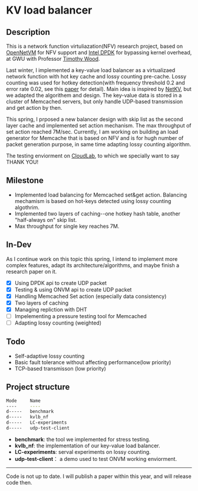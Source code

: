 # KV load balancer

## Description

This is a network function virtuliazation(NFV) research project, based on [OpenNetVM](https://github.com/sdnfv/openNetVM) for NFV support and [Intel DPDK](https://www.dpdk.org/) for bypassing kernel overhead, at GWU with Professor [Timothy Wood](http://faculty.cs.gwu.edu/timwood/). 

Last winter, I implemented a key-value load balancer as a virtualizaed network function with hot key cache and lossy counting pre-cache.  Lossy counting was used for hotkey detection(with frequency threshold 0.2 and error rate 0.02, see this [paper](https://micvog.files.wordpress.com/2015/06/approximate_freq_count_over_data_streams_vldb_2002.pdf) for detail). Main idea is inspired by [NetKV](http://faculty.cs.gwu.edu/timwood/papers/16-ICAC-netkv.pdf), but we adapted the algorithem and design. The key-value data is stored in a cluster of Memcached servers, but only handle UDP-based transmission and get action by then.

This spring, I prposed a new balancer design with skip list as the second layer cache and implemented set action mechanism. The max throughput of set action reached 7M/sec. Currently, I am working on building an load generator for Memcache that is based on NFV and is for hugh number of packet generation purpose, in same time adapting lossy counting algorithm.

The testing enviorment on [CloudLab](https://cloudlab.us/), to which we specially want to say THANK YOU!

## Milestone

  - Implemented load balancing for Memcached set&get action. Balancing mechamism is based on hot-keys detected using lossy counting algothrim.
  - Implemented two layers of caching--one hotkey hash table, another "half-always on" skip list.
  - Max throughput for single key reaches 7M.

## In-Dev

As I continue work on this topic this spring, I intend to implement more complex features, adapt its architecture/algorithms, and maybe finish a research paper on it.
  
  - [x] Using DPDK api to create UDP packet
  - [x] Testing & using ONVM api to create UDP packet
  - [x] Handling Memcached Set action (especially data consistency)
  - [x] Two layers of caching
  - [x] Managing repliction with DHT
  - [ ] Impelementing a pressure testing tool for Memcached
  - [ ] Adapting lossy counting (weighted)

## Todo

  - Self-adaptive lossy counting
  - Basic fault tolerance without affecting performance(low priority)
  - TCP-based transmisson (low priority)

## Project structure

``` bash
Mode     Name
----     ----
d-----   benchmark
d-----   kvlb_nf
d-----   LC-experiments
d-----   udp-test-client
```

- **benchmark**: the tool we implemented for stress testing.
- **kvlb_nf**: the implementation of our key-value load balancer.
- **LC-experiments**: serval experiments on lossy counting.
- **udp-test-client**： a demo used to test ONVM working enviorment.

----
Code is not up to date. I will publish a paper within this year, and will release code then.
